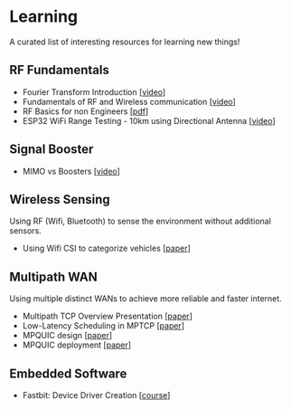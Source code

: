 # Learning

A curated list of interesting resources for learning new things!

## RF Fundamentals

* Fourier Transform Introduction [[video](https://www.youtube.com/watch?v=spUNpyF58BY)]
* Fundamentals of RF and Wireless communication [[video](https://www.youtube.com/watch?v=pSDTyUh9cLo)]
* RF Basics for non Engineers [[pdf](https://www.ti.com/lit/ml/slap127/slap127.pdf)]
* ESP32 WiFi Range Testing - 10km using Directional Antenna [[video](https://www.youtube.com/watch?v=yCLb2eItDyE)]

## Signal Booster

* MIMO vs Boosters [[video](https://www.youtube.com/watch?v=14tWiAsqfJk)]

## Wireless Sensing

Using RF (Wifi, Bluetooth) to sense the environment without additional sensors.

* Using Wifi CSI to categorize vehicles [[paper](https://ieeexplore.ieee.org/document/8761305)]

## Multipath WAN

Using multiple distinct WANs to achieve more reliable and faster internet.

* Multipath TCP Overview Presentation [[paper](http://multipath-tcp.org/data/MultipathTCP-netsys.pdf)]
* Low-Latency Scheduling in MPTCP [[paper](https://ieeexplore.ieee.org/stamp/stamp.jsp?arnumber=8584135)]
* MPQUIC design [[paper](https://multipath-quic.org/conext17-deconinck.pdf)]
* MPQUIC deployment [[paper](https://www.researchgate.net/publication/327122884_Multipath_QUIC_A_Deployable_Multipath_Transport_Protocol)]

## Embedded Software

* Fastbit: Device Driver Creation [[course](https://www.youtube.com/c/FastbitEmbeddedBrainAcademy/videos)]
